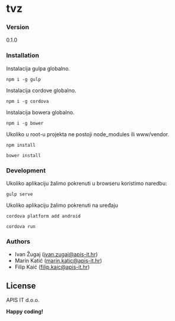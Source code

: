 # tvz


### Version

0.1.0

### Installation

Instalacija gulpa globalno.

```
npm i -g gulp
```

Instalacija cordove globalno.

```
npm i -g cordova
```

Instalacija bowera globalno.

```
npm i -g bower
```

Ukoliko u root-u projekta ne postoji node_modules ili www/vendor.

```
npm install
```

```
bower install
```

### Development

Ukoliko aplikaciju žalimo pokrenuti u browseru koristimo naredbu:

```
gulp serve
```

Ukoliko aplikaciju žalimo pokrenuti na uređaju

```
cordova platform add android
```

```
cordova run
```

### Authors

- Ivan Žugaj (ivan.zugaj@apis-it.hr)
- Marin Katić (marin.katic@apis-it.hr)
- Filip Kaić (filip.kaic@apis-it.hr)


License
----

APIS IT d.o.o.

**Happy coding!**